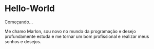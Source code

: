 # Hello-World
Começando...

Me chamo Marlon, sou novo no mundo da programação e desejo profundamente estuda e me tornar um bom profissional e realizar meus sonhos e desejos.
